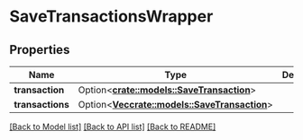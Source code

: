 # SaveTransactionsWrapper

## Properties

Name | Type | Description | Notes
------------ | ------------- | ------------- | -------------
**transaction** | Option<[**crate::models::SaveTransaction**](SaveTransaction.md)> |  | [optional]
**transactions** | Option<[**Vec<crate::models::SaveTransaction>**](SaveTransaction.md)> |  | [optional]

[[Back to Model list]](../README.md#documentation-for-models) [[Back to API list]](../README.md#documentation-for-api-endpoints) [[Back to README]](../README.md)


